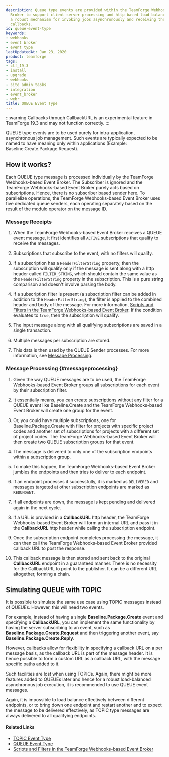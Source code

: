 ```yaml
---
description: Queue type events are provided within the TeamForge Webhooks-based Event
  Broker to support client server processing and http based load balancing. It provides
  a robust mechanism for invoking jobs asynchronously and receiving the response through
  callbacks.
id: queue-event-type
keywords:
- webhooks
- event broker
- event type
lastUpdatedAt: Jan 23, 2020
product: teamforge
tags:
- ctf_19.3
- install
- upgrade
- webhooks
- site_admin_tasks
- integration
- event_broker
- webr
title: QUEUE Event Type
---
```



:::warning
Callbacks through CallbackURL is an experimental feature in TeamForge 19.3 and may not function correctly.
:::

QUEUE type events are to be used purely for intra-application, asynchronous job management. Such events are typically expected to be named to have meaning only within applications (Example: Baseline.Create.Package.Request).

## How it works?

Each QUEUE type message is processed individually by the TeamForge Webhooks-based Event Broker. The Subscriber is ignored and the TeamForge Webhooks-based Event Broker purely acts based on subscriptions. Hence, there is no subscriber based sender here. To parallelize operations, the TeamForge Webhooks-based Event Broker uses five dedicated queue senders, each operating separately based on the result of the modulo operator on the message ID.

### Message Receipts

1. When the TeamForge Webhooks-based Event Broker receives a QUEUE event message, it first identifies all `ACTIVE` subscriptions that qualify to receive the messages.

2. Subscriptions that subscribe to the event, with no filters will qualify.

3. If a subscription has a `HeaderFilterString` property, then the subscription will qualify only if the message is sent along with a http header called `FILTER_STRING`, which should contain the same value as the `HeaderFilterString` property in the subscription. This is a pure string comparison and doesn't involve parsing the body.

4. If a subscription filter is present (a subscription filter can be added in addition to the `HeaderFilterString`), the filter is applied to the combined header and body of the message.  For more information, [Scripts and Filters in the TeamForge Webhooks-based Event Broker](../WEBRPages/scripts_filters). If the condition evaluates to `true`, then the subscription will qualify.

5. The input message along with all qualifying subscriptions are saved in a single transaction.

6. Multiple messages per subscription are stored.

7. This data is then used by the QUEUE Sender processes. For more information, see [Message Processing](../WEBRPages/queue-event-type.html#messageprocessing).

### Message Processing {#messageprocessing}

1. Given the way QUEUE messages are to be used, the TeamForge Webhooks-based Event Broker groups all subscriptions for each event by their subscription filter.

2. It essentially means, you can create subscriptions without any filter for a QUEUE event like Baseline.Create and the TeamForge Webhooks-based Event Broker will create one group for the event.

3. Or, you could have multiple subscriptions, one for Baseline.Package.Create with filter for projects with specific project codes and another set of subscriptions for projects with a different set of project codes. The TeamForge Webhooks-based Event Broker will then create two QUEUE subscription groups for that event.

4. The message is delivered to only one of the subscription endpoints within a subscription group. 

5. To make this happen, the TeamForge Webhooks-based Event Broker jumbles the endpoints and then tries to deliver to each endpoint.

6. If an endpoint processes it successfully, it is marked as `DELIVERED` and messages targeted at other subscription endpoints are marked as `REDUNDANT`.

7. If all endpoints are down, the message is kept pending and delivered again in the next cycle.

8. If a URL is provided in a **CallbackURL** http header, the TeamForge Webhooks-based Event Broker will form an internal URL and pass it in the **CallbackURL** http header while calling the subscription endpoint.

9. Once the subscription endpoint completes processing the message, it can then call the TeamForge Webhooks-based Event Broker provided callback URL to post the response.

10. This callback message is then stored and sent back to the original **CallbackURL** endpoint in a guaranteed manner. There is no necessity for the CallbackURL to point to the publisher. It can be a different URL altogether, forming a chain.

## Simulating QUEUE with TOPIC

It is possible to simulate the same use case using TOPIC messages instead of QUEUEs. However, this will need two events.

For example, instead of having a single **Baseline.Package.Create** event and specifying a **CallbackURL**, you can implement the same functionality by having the server subscribing to an event, such as **Baseline.Package.Create.Request** and then triggering another event, say **Baseline.Package.Create.Reply**.

However, callbacks allow for flexibility in specifying a callback URL on a per message basis, as the callback URL is part of the message header. It is hence possible to form a custom URL as a callback URL, with the message specific paths added to it.

Such facilities are lost when using TOPICs. Again, there might be more features added to QUEUEs later and hence for a robust load-balanced asynchronous job execution, it is recommended to use QUEUE event messages.

Again, it is impossible to load balance effectively between different endpoints, or to bring down one endpoint and restart another and to expect the message to be delivered effectively, as TOPIC type messages are always delivered to all qualifying endpoints.


#### Related Links

* [TOPIC Event Type](../WEBRPages/topic-event-type)
* [QUEUE Event Type](../WEBRPages/queue-event-type)
* [Scripts and Filters in the TeamForge Webhooks-based Event Broker](../WEBRPages/scripts_filters)



